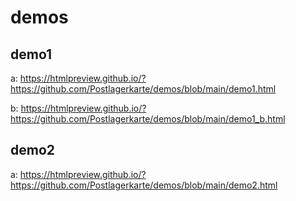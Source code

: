 # demos
## demo1
a: https://htmlpreview.github.io/?https://github.com/Postlagerkarte/demos/blob/main/demo1.html 

b: https://htmlpreview.github.io/?https://github.com/Postlagerkarte/demos/blob/main/demo1_b.html

## demo2

a: https://htmlpreview.github.io/?https://github.com/Postlagerkarte/demos/blob/main/demo2.html
